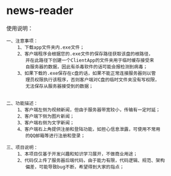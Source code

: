 # news-reader

使用说明：

	一、注意事项：
		1、下载app文件夹内.exe文件；
		2、客户端程序会根据您的.exe文件的保存路径获取该盘的根路径，
		   并在此路径下创建一个ClientApp的文件夹用于临时缓存接受来
		   自服务器的数据，因此有杀毒软件的话可能会报检测到病毒；
		3、如果下载的.exe保存在c盘的话，如果不能正常连接服务器则以管
		   理员权限执行该程序，否则客户端对C盘的临时文件夹没有写权限，
		   无法保存从服务器接受到的数据；
		  

	二、功能描述：
		1、客户端左侧为视频新闻，但由于服务器带宽较小，传输有一定时延；
		2、客户端下侧为图片新闻；
		3、客户端右侧为文字新闻；
		4、客户端右上角提供注册和登陆功能，如担心信息泄露，可使用不常用
		   的QQ邮箱等进行注册和登录；

	三、项目说明：
		1、本项目仅基于开发兴趣和知识学习展开，不做商业用途；
		2、代码仅上传了服务器后端代码，由于能力有限，代码逻辑、规范、架构
		   偏差，可能导致bug不断，希望得到大家的指点；
	
